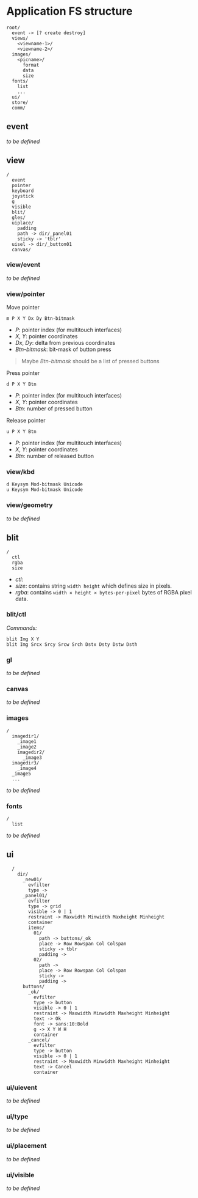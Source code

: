 # Application FS structure

    root/
      event -> [? create destroy]
      views/
        <viewname-1>/
        <viewname-2>/
      images/
        <picname>/
          format
          data
          size
      fonts/
        list
        ...
      ui/
      store/
      comm/

## event

*to be defined*

## view
    /
      event
      pointer
      keyboard
      joystick
      g
      visible
      blit/
      gles/
      uiplace/
        padding
        path -> dir/_panel01
        sticky -> 'tblr'
      uisel -> dir/_button01
      canvas/

### view/event

*to be defined*

### view/pointer

Move pointer

    m P X Y Dx Dy Btn-bitmask

* _P_: pointer index (for multitouch interfaces)
* _X_, _Y_: pointer coordinates
* _Dx_, _Dy_: delta from previous coordinates
* _Btn-bitmask_: bit-mask of button press

> Maybe _Btn-bitmask_ should be a list of pressed buttons

Press pointer

    d P X Y Btn

* _P_: pointer index (for multitouch interfaces)
* _X_, _Y_: pointer coordinates
* _Btn_: number of pressed button

Release pointer

    u P X Y Btn

* _P_: pointer index (for multitouch interfaces)
* _X_, _Y_: pointer coordinates
* _Btn_: number of released button
  
### view/kbd

    d Keysym Mod-bitmask Unicode
    u Keysym Mod-bitmask Unicode

### view/geometry

*to be defined*

## blit

    /
      ctl
      rgba
      size

- *ctl*:
- *size*: contains string `width height` which defines size in pixels.
- *rgba*: contains `width × height × bytes-per-pixel` bytes of RGBA pixel
          data.

### blit/ctl

*Commands:*

    blit Img X Y
    blit Img Srcx Srcy Srcw Srch Dstx Dsty Dstw Dsth

### gl

*to be defined*

### canvas

*to be defined*

### images

    /
      imagedir1/
        _image1
        _image2
        imagedir2/
          _image3
      imagedir3/
        _image4
      _image5
      ...

*to be defined*

### fonts

    /
      list

*to be defined*

## ui

      /
        dir/
          _new01/
            evfilter
            type ->
          _panel01/
            evfilter
            type -> grid
            visible -> 0 | 1
            restraint -> Maxwidth Minwidth Maxheight Minheight
            container
            items/
              01/
                path -> buttons/_ok
                place -> Row Rowspan Col Colspan
                sticky -> tblr
                padding ->
              02/
                path ->
                place -> Row Rowspan Col Colspan
                sticky ->
                padding ->
          buttons/
            _ok/
              evfilter
              type -> button
              visible -> 0 | 1
              restraint -> Maxwidth Minwidth Maxheight Minheight
              text -> Ok
              font -> sans:10:Bold
              g -> X Y W H
              container
            _cancel/
              evfilter
              type -> button
              visible -> 0 | 1
              restraint -> Maxwidth Minwidth Maxheight Minheight
              text -> Cancel
              container

### ui/uievent

*to be defined*

### ui/type

*to be defined*

### ui/placement

*to be defined*

### ui/visible

*to be defined*
